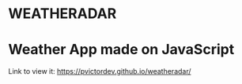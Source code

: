# WEATHERADAR
# Weather App made on JavaScript
Link to view it:  https://pvictordev.github.io/weatheradar/
